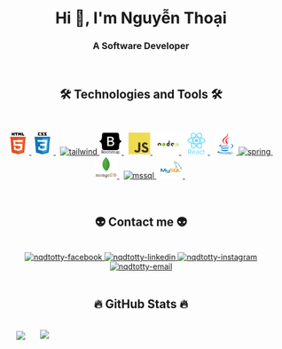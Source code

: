 <h1 align="center">Hi 👋, I'm Nguyễn Thoại</h1>
<h3 align="center">A Software Developer</h3>
<br>
<h2 align="center">🛠 Technologies and Tools 🛠</h2>
<br>
<p align="center"> 
    <a href="https://www.w3.org/html/" target="_blank" rel="noreferrer"> <img src="https://raw.githubusercontent.com/devicons/devicon/master/icons/html5/html5-original-wordmark.svg" alt="html5" width="40" height="40"/> </a>
    <a href="https://www.w3schools.com/css/" target="_blank" rel="noreferrer"> <img src="https://raw.githubusercontent.com/devicons/devicon/master/icons/css3/css3-original-wordmark.svg" alt="css3" width="40" height="40"/> </a> &nbsp;
    <a href="https://tailwindcss.com/" target="_blank" rel="noreferrer"> <img src="https://www.vectorlogo.zone/logos/tailwindcss/tailwindcss-icon.svg" alt="tailwind" width="40" height="40"/> </a> 
    <a href="https://getbootstrap.com" target="_blank" rel="noreferrer"> <img src="https://raw.githubusercontent.com/devicons/devicon/master/icons/bootstrap/bootstrap-plain-wordmark.svg" alt="bootstrap" width="40" height="40"/> </a> &nbsp;
    <a href="https://developer.mozilla.org/en-US/docs/Web/JavaScript" target="_blank" rel="noreferrer"> <img src="https://raw.githubusercontent.com/devicons/devicon/master/icons/javascript/javascript-original.svg" alt="javascript" width="40" height="40"/> </a> &nbsp;
    <a href="https://nodejs.org" target="_blank" rel="noreferrer"> <img src="https://raw.githubusercontent.com/devicons/devicon/master/icons/nodejs/nodejs-original-wordmark.svg" alt="nodejs" width="40" height="40"/> </a> &nbsp;
    <a href="https://reactjs.org/" target="_blank" rel="noreferrer"> <img src="https://raw.githubusercontent.com/devicons/devicon/master/icons/react/react-original-wordmark.svg" alt="react" width="40" height="40"/> </a> &nbsp;
    <a href="https://www.java.com" target="_blank" rel="noreferrer"> <img src="https://raw.githubusercontent.com/devicons/devicon/master/icons/java/java-original.svg" alt="java" width="40" height="40"/> </a>
    <a href="https://spring.io/" target="_blank" rel="noreferrer"> <img src="https://www.vectorlogo.zone/logos/springio/springio-icon.svg" alt="spring" width="40" height="40"/> </a> &nbsp;
    <a href="https://www.mongodb.com/" target="_blank" rel="noreferrer"> <img src="https://raw.githubusercontent.com/devicons/devicon/master/icons/mongodb/mongodb-original-wordmark.svg" alt="mongodb" width="40" height="40"/> </a> &nbsp;
    <a href="https://www.microsoft.com/en-us/sql-server" target="_blank" rel="noreferrer"> <img src="https://www.svgrepo.com/show/303229/microsoft-sql-server-logo.svg" alt="mssql" width="40" height="40"/> </a> &nbsp;
    <a href="https://www.mysql.com/" target="_blank" rel="noreferrer"> <img src="https://raw.githubusercontent.com/devicons/devicon/master/icons/mysql/mysql-original-wordmark.svg" alt="mysql" width="40" height="40"/> </a> &nbsp;
</p>
    <br>
    <h2 align="center">👽 Contact me 👽</h2>
<br>
<div align="center">
    <a href="https://www.facebook.com/Ng.AnhThoai/" target="blank">
      <img src="https://img.icons8.com/bubbles/100/000000/facebook-new.png" alt="nqdtotty-facebook" />
    </a>
    <a href="https://www.linkedin.com/in/nguyen-anh-thoai-84756b242/" target="blank">
      <img src="https://img.icons8.com/bubbles/100/000000/linkedin.png" alt="nqdtotty-linkedin" />
    </a>
    <a href="https://www.instagram.com/_nat_0311/" target="blank">
      <img src="https://img.icons8.com/bubbles/100/000000/instagram.png" alt="nqdtotty-instagram" />
    </a>
    <a href="mailto:itnat1503@gmail.com" target="top">
      <img src="https://img.icons8.com/bubbles/100/000000/apple-mail.png" alt="nqdtotty-email" />
    </a>
  </div>
<br>
<h2 align="center">🔥 GitHub Stats 🔥</h2>
<br>
<div align=center>
  <a href="#" title="nqdtotty">
    <img width="315" align="center" src="https://github-readme-stats.vercel.app/api/top-langs/?username=nqdtotty&hide=c%23,powershell,Mathematica,Ruby,Objective-C,Objective-C%2b%2b,Cuda&title_color=61dafb&text_color=ffffff&icon_color=61dafb&bg_color=20232a&langs_count=8&layout=compact&border_color=61dafb&hide_border=true" />
  </a>
  <a href="#" title="nqdtotty">
    <img align="right" width="434" src="https://github-readme-stats.vercel.app/api?username=nqdtotty&show_icons=true&theme=react&border_color=61dafb&hide_border=true" />
  </a>
</div>

